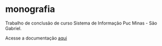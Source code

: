 monografia
==========

Trabalho de conclusão de curso Sistema de Informação Puc Minas - São Gabriel.

Acesse a documentação [aqui](http://monografia.readthedocs.org/en/latest/)


